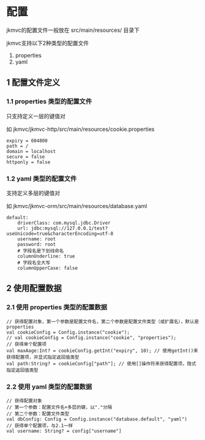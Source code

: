 # 配置

jkmvc的配置文件一般放在 src/main/resources/ 目录下

jkmvc支持以下2种类型的配置文件

1. properties
2. yaml

## 1 配置文件定义

### 1.1 properties 类型的配置文件

只支持定义一层的键值对

如 jkmvc/jkmvc-http/src/main/resources/cookie.properties

```
expiry = 604800
path = /
domain = localhost
secure = false
httponly = false
```

### 1.2 yaml 类型的配置文件

支持定义多层的键值对

如 jkmvc/jkmvc-orm/src/main/resources/database.yaml

```
default:
    driverClass: com.mysql.jdbc.Driver
    url: jdbc:mysql://127.0.0.1/test?useUnicode=true&characterEncoding=utf-8
    username: root
    password: root
    # 字段名是下划线命名
    columnUnderline: true
    # 字段名全大写
    columnUpperCase: false
```

## 2 使用配置数据

### 2.1 使用 properties 类型的配置数据

```
// 获得配置对象，第一个参数是配置文件名，第二个参数是配置文件类型（或扩展名），默认是properties
val cookieConfig = Config.instance("cookie");
// val cookieConfig = Config.instance("cookie", "properties");
// 获得单个配置项
val maxAage:Int? = cookieConfig.getInt("expiry", 10); // 使用getInt()来获得配置项，并显式指定返回值类型
val path:String? = cookieConfig["path"]; // 使用[]操作符来获得配置项，隐式指定返回值类型
```

### 2.2 使用 yaml 类型的配置数据

```
// 获得配置对象
// 第一个参数：配置文件名+多层的键，以"."分隔
// 第二个参数：配置文件类型
val dbConfig: Config = Config.instance("database.default", "yaml")
// 获得单个配置项，与2.1一样
val username: String? = config["username"]
```
